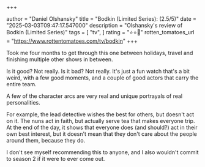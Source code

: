 +++

author = "Daniel Olshansky"
title = "Bodkin (Limited Series): (2.5/5)"
date = "2025-03-03T09:47:17.547000"
description = "Olshansky's review of Bodkin (Limited Series)"
tags = [
    "tv",
]
rating = "⭐⭐🌟"
rotten_tomatoes_url = "https://www.rottentomatoes.com/tv/bodkin"
+++

Took me four months to get through this one between holidays, travel and finishing
multiple other shows in between.

Is it good? Not really. Is it bad? Not really. It's just a fun watch that's a bit
weird, with a few good moments, and a couple of good actors that carry the entire
team.

A few of the character arcs are very real and unique portrayals of real personalities.

For example, the lead detective wishes the best for others, but doesn't act on it.
The nuns act in faith, but actually serve tea that makes everyone trip. At the end
of the day, it shows that everyone does (and should?) act in their own best interest,
but it doesn't mean that they don't care about the people around them, because they do.

I don't see myself recommending this to anyone, and I also wouldn't commit to season
2 if it were to ever come out.

